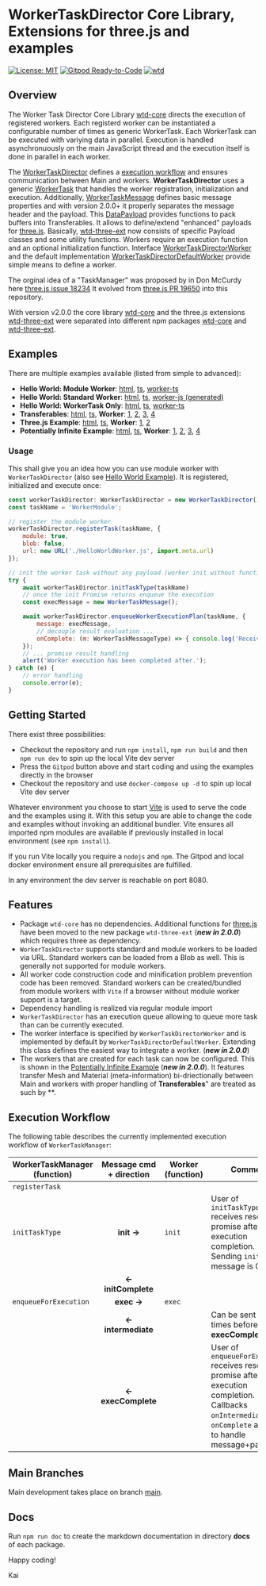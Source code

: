 # WorkerTaskDirector Core Library, Extensions for three.js and examples

[![License: MIT](https://img.shields.io/badge/License-MIT-yellow.svg)](https://github.com/kaisalmen/three-wtm/blob/main/LICENSE)
[![Gitpod Ready-to-Code](https://img.shields.io/badge/Gitpod-ready--to--code-blue?logo=gitpod)](https://gitpod.io/#https://github.com/kaisalmen/three-wtm)
[![wtd](https://github.com/kaisalmen/wtd/actions/workflows/actions.yml/badge.svg)](https://github.com/kaisalmen/wtd/actions/workflows/actions.yml)

## Overview

The Worker Task Director Core Library [wtd-core](./packages/wtd-core) directs the execution of registered workers. Each registerd worker can be instantiated a configurable number of times as generic WorkerTask. Each WorkerTask can be executed with variying data in parallel. Execution is handled asynchronuously on the main JavaScript thread and the execution itself is done in parallel in each worker.

The [WorkerTaskDirector](./packages/wtd-core/src/WorkerTaskDirector.ts) defines a [execution workflow](#execution-workflow) and ensures communication between Main and workers. **WorkerTaskDirector** uses a generic [WorkerTask](./packages/wtd-core/src/WorkerTask.ts) that handles the worker registration, initialization and execution. Additionally, [WorkerTaskMessage](./packages/wtd-core/src/WorkerTaskMessage.ts) defines basic message properties and with version 2.0.0+ it properly separates the message header and the payload. This [DataPayload](./packages/wtd-core/src/DataPayload.ts) provides functions to pack buffers into Transferables. It allows to define/extend "enhanced" payloads for [three.js](https://github.com/mrdoob/three.js). Basically, [wtd-three-ext](./packages/wtd-three-ext) now consists of specific Payload classes and some utility functions. Workers require an execution function and an optional initialization function. Interface [WorkerTaskDirectorWorker](./packages/wtd-core/src/WorkerTaskDirector.ts#L196) and the default implementation [WorkerTaskDirectorDefaultWorker](./packages/wtd-core/src/WorkerTaskDirector.ts#L206) provide simple means to define a worker.

The orginal idea of a "TaskManager" was proposed by in Don McCurdy here [three.js issue 18234](https://github.com/mrdoob/three.js/issues/18234) It evolved from [three.js PR 19650](https://github.com/mrdoob/three.js/pull/19650) into this repository.

With version v2.0.0 the core library [wtd-core](./packages/wtd-core) and the three.js extensions [wtd-three-ext](./packages/wtd-three-ext) were separated into different npm packages [wtd-core](https://www.npmjs.com/package/wtd-core) and [wtd-three-ext](https://www.npmjs.com/package/wtd-three-ext).

## Examples

There are multiple examples available (listed from simple to advanced):

- **Hello World: Module Worker**: [html](./packages/examples/helloWorld.html), [ts](./packages/examples/src/helloWorld/helloWorld.ts), [worker-ts](./packages/examples/src/worker/HelloWorldWorker.ts)
- **Hello World: Standard Worker**: [html](./packages/examples/helloWorldStandard.html), [ts](./packages/examples/src/helloWorld/helloWorldStandard.ts), [worker-js (generated)](./packages/examples/src/worker/generated/HelloWorldWorker-iife.js)
- **Hello World: WorkerTask Only**: [html](./packages/examples/helloWorldWorkerTask.html), [ts](./packages/examples/src/helloWorld/helloWorldWorkerTask.ts), [worker-ts](./packages/examples/src/worker/HelloWorldWorker.ts)
- **Transferables**: [html](./packages/examples/transferables.html), [ts](./packages/examples/src/transferables/TransferablesTestbed.ts), **Worker**: [1](./packages/examples/src/worker/TransferableWorkerTest1.ts), [2](./packages/examples/src/worker/TransferableWorkerTest2.ts), [3](./packages/examples/src/worker/TransferableWorkerTest3.ts), [4](./packages/examples/src/worker/TransferableWorkerTest4.ts)
- **Three.js Example**: [html](./packages/examples/threejs.html), [ts](./packages/examples/src/threejs/Threejs.ts), **Worker**: [1](./packages/examples/src/worker/HelloWorldThreeWorker.ts), [2](./packages/examples/src/worker/OBJLoaderWorker.ts)
- **Potentially Infinite Example**: [html](./packages/examples/potentially_infinite.html), [ts](./packages/examples/src/infinite/PotentiallyInfiniteExample.ts), **Worker**: [1](./packages/examples/src/worker/InfiniteWorkerExternalGeometry.ts), [2](./packages/examples/src/worker/InfiniteWorkerInternalGeometry.ts), [3](https://github.com/kaisalmen/WWOBJLoader/blob/main/packages/objloader2/src/worker/OBJLoader2Worker.js), [4](./packages/examples/src/infinite/PotentiallyInfiniteExample.ts#L598-L638)

### Usage

This shall give you an idea how you can use module worker with `WorkerTaskDirector` (also see [Hello World Example](./packages/examples/src/helloWorld/helloworld.ts)). It is registered, initialized and execute once:

```javascript
const workerTaskDirector: WorkerTaskDirector = new WorkerTaskDirector();
const taskName = 'WorkerModule';

// register the module worker
workerTaskDirector.registerTask(taskName, {
    module: true,
    blob: false,
    url: new URL('./HelloWorldWorker.js', import.meta.url)
});

// init the worker task without any payload (worker init without function invocation on worker)
try {
    await workerTaskDirector.initTaskType(taskName)
    // once the init Promise returns enqueue the execution
    const execMessage = new WorkerTaskMessage();

    await workerTaskDirector.enqueueWorkerExecutionPlan(taskName, {
        message: execMessage,
        // decouple result evaluation ...
        onComplete: (m: WorkerTaskMessageType) => { console.log('Received final command: ' + m.cmd); }
    });
    // ... promise result handling
    alert('Worker execution has been completed after.');
} catch (e) {
    // error handling
    console.error(e);
}
```

## Getting Started

There exist three possibilities:

- Checkout the repository and run `npm install`, `npm run build` and then `npm run dev` to spin up the local Vite dev server
- Press the `Gitpod` button above and start coding and using the examples directly in the browser
- Checkout the repository and use `docker-compose up -d` to spin up local Vite dev server

Whatever environment you choose to start [Vite](https://vitejs.dev/) is used to serve the code and the examples using it. With this setup you are able to change the code and examples without invoking an additional bundler. Vite ensures all imported npm modules are available if previously installed in local environment (see `npm install`).

If you run Vite locally you require a `nodejs` and `npm`. The Gitpod and local docker environment ensure all prerequisites are fulfilled.

In any environment the dev server is reachable on port 8080.

## Features

- Package `wtd-core` has no dependencies. Additional functions for [three.js](https://threejs.org/) have been moved to the new package `wtd-three-ext` (***new in 2.0.0***) which requires three as dependency.
- `WorkerTaskDirector` supports standard and module workers to be loaded via URL. Standard workers can be loaded from a Blob as well. This is generally not supported for module workers.
- All worker code construction code and minification problem prevention code has been removed. Standard workers can be created/bundled from module workers with `Vite` if a browser without module worker support is a target.
- Dependency handling is realized via regular module import
- `WorkerTaskDirector` has an execution queue allowing to queue more task than can be currently executed.
- The worker interface is specified by `WorkerTaskDirectorWorker` and is implemented by default by `WorkerTaskDirectorDefaultWorker`. Extending this class defines the easiest way to integrate a worker. (***new in 2.0.0***)
- The workers that are created for each task can now be configured. This is shown in the [Potentially Infinite Example](./packages/examples/src/infinite/PotentiallyInfiniteExample.ts) (***new in 2.0.0***). It features transfer Mesh and Material (meta-information) bi-driectionally between Main and workers with proper handling of **Transferables**" are treated as such by **.

## Execution Workflow

The following table describes the currently implemented execution workflow of `WorkerTaskManager`:

| WorkerTaskManager (function)  | Message cmd + direction   | Worker (function) | Comment
| ---                           | :---:                     | ---               | ---
| `registerTask`                |                           |                   |
| `initTaskType`                | **init ->**               | `init`            | User of `initTaskType` receives resolved promise after execution completion.<br>Sending `init` message is Optional
|                               | **<- initComplete**       |                   |
| `enqueueForExecution`         | **exec ->**               | `exec`            |
|                               | **<- intermediate**       |                   | Can be sent 0 to n times before **execComplete**
|                               | **<- execComplete**       |                   | User of `enqueueForExecution` receives resolved promise after execution completion.<br>Callbacks `onIntermediate` and `onComplete` are used to handle message+payload.

## Main Branches

Main development takes place on branch [main](https://github.com/kaisalmen/three-wtm/tree/main).

## Docs

Run `npm run doc` to create the markdown documentation in directory **docs** of each package.

Happy coding!

Kai
